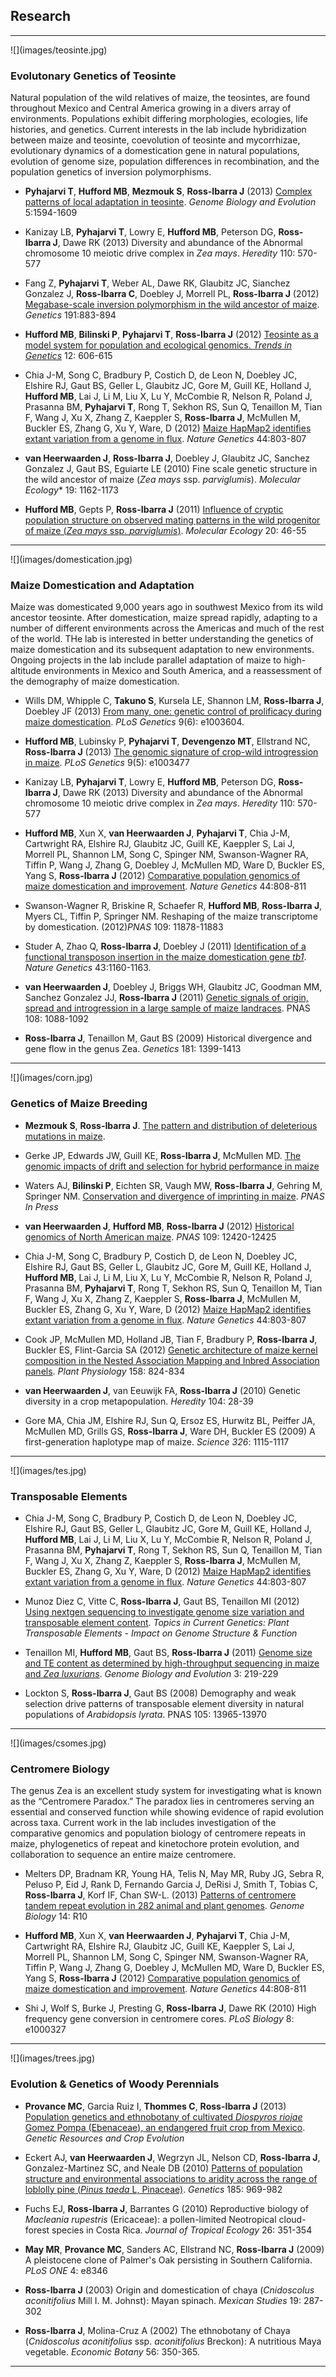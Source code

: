 ## Research
<hr>
<a name="teosinte"></a>
![](images/teosinte.jpg)

### Evolutonary Genetics of Teosinte

Natural population of the wild relatives of maize, the teosintes, are found throughout Mexico and Central America growing in a divers array of environments. Populations exhibit differing morphologies, ecologies, life histories, and genetics. Current interests in the lab include hybridization between maize and teosinte, coevolution of teosinte and mycorrhizae, evolutionary dynamics of a domestication gene in natural populations, evolution of genome size, population differences in recombination, and the population genetics of inversion polymorphisms.

* **Pyhajarvi T**, **Hufford MB**, **Mezmouk S**, **Ross-Ibarra J** (2013) [Complex patterns of local adaptation in teosinte](http://gbe.oxfordjournals.org/content/5/9/1594). *Genome Biology and Evolution* 5:1594-1609

* Kanizay LB, **Pyhajarvi T**, Lowry E, **Hufford MB**, Peterson DG, **Ross-Ibarra J**, Dawe RK (2013) Diversity and abundance of the Abnormal chromosome 10 meiotic drive complex in *Zea mays*. *Heredity* 110: 570-577

* Fang Z, **Pyhajarvi T**, Weber AL, Dawe RK, Glaubitz JC, Sianchez Gonzalez J, **Ross-Ibarra C**, Doebley J, Morrell PL, **Ross-Ibarra J** (2012) [Megabase-scale inversion polymorphism in the wild ancestor of maize](http://www.genetics.org/content/191/3/883.abstract). *Genetics* 191:883-894 

* **Hufford MB**, **Bilinski P**, **Pyhajarvi T**, **Ross-Ibarra J** (2012) [Teosinte as a model system for population and ecological genomics. *Trends in Genetics*](http://www.cell.com/trends/genetics/abstract/S0168-9525(12)00139-4) 12: 606-615

* Chia J-M, Song C, Bradbury P, Costich D, de Leon N, Doebley JC, Elshire RJ, Gaut BS, Geller L, Glaubitz JC, Gore M, Guill KE, Holland J, **Hufford MB**, Lai J, Li M, Liu X, Lu Y, McCombie R, Nelson R, Poland J, Prasanna BM, **Pyhajarvi T**, Rong T, Sekhon RS, Sun Q, Tenaillon M, Tian F, Wang J, Xu X, Zhang Z, Kaeppler S, **Ross-Ibarra J**, McMullen M, Buckler ES, Zhang G, Xu Y, Ware, D (2012) [Maize HapMap2 identifies extant variation from a genome in flux](http://www.nature.com/ng/journal/v44/n7/full/ng.2313.html). *Nature Genetics* 44:803-807

* **van Heerwaarden J**, **Ross-Ibarra J**, Doebley J, Glaubitz JC, Sanchez Gonzalez J, Gaut BS, Eguiarte LE (2010) Fine scale genetic structure in the wild ancestor of maize (*Zea mays* ssp. *parviglumis*). *Molecular Ecology** 19: 1162-1173

* **Hufford MB**, Gepts P, **Ross-Ibarra J** (2011) [Influence of cryptic population structure on observed mating patterns in the wild progenitor of maize (*Zea mays* ssp. *parviglumis*)](http://onlinelibrary.wiley.com/doi/10.1111/j.1365-294X.2010.04924.x/abstract). *Molecular Ecology* 20: 46-55

<hr>
<a name="domestication"></a>
![](images/domestication.jpg) 

### Maize Domestication and Adaptation 

Maize was domesticated 9,000 years ago in southwest Mexico from its wild ancestor teosinte. After domestication, maize spread rapidly, adapting to a number of different environments across the Americas and much of the rest of the world. THe lab is interested in better understanding the genetics of maize domestication and its subsequent adaptation to new environments. Ongoing projects in the lab include parallel adaptation of maize to high-altitude environments in Mexico and South America, and a reassessment of the demography of maize domestication. 

* Wills DM, Whipple C, **Takuno S**, Kursela LE, Shannon LM, **Ross-Ibarra J**, Doebley JF (2013) [From many, one: genetic control of prolificacy during maize domestication](http://www.plosgenetics.org/article/info%3Adoi%2F10.1371%2Fjournal.pgen.1003604). *PLoS Genetics* 9(6): e1003604.
	
* **Hufford MB**, Lubinsky P, **Pyhajarvi T**, **Devengenzo MT**, Ellstrand NC, **Ross-Ibarra J** (2013) [The genomic signature of crop-wild introgression in maize](http://www.plosgenetics.org/article/info%3Adoi%2F10.1371%2Fjournal.pgen.1003477). *PLoS Genetics* 9(5): e1003477 
	
* Kanizay LB, **Pyhajarvi T**, Lowry E, **Hufford MB**, Peterson DG, **Ross-Ibarra J**, Dawe RK (2013) Diversity and abundance of the Abnormal chromosome 10 meiotic drive complex in *Zea mays*. *Heredity* 110: 570-577
	
* **Hufford MB**, Xun X, **van Heerwaarden J**, **Pyhajarvi T**, Chia J-M, Cartwright RA, Elshire RJ, Glaubitz JC, Guill KE, Kaeppler S, Lai J, Morrell PL, Shannon LM, Song C, Spinger NM, Swanson-Wagner RA, Tiffin P, Wang J, Zhang G, Doebley J, McMullen MD, Ware D, Buckler ES, Yang S, **Ross-Ibarra J** (2012) [Comparative population genomics of maize domestication and improvement](https://www.google.com/url?sa=t&rct=j&q=&esrc=s&source=web&cd=1&cad=rja&ved=0CDEQFjAA&url=http%3A%2F%2Fwww.nature.com%2Fng%2Fjournal%2Fv44%2Fn7%2Ffull%2Fng.2309.html&ei=t_d2Uvi0DKO0iQKDmICQBA&usg=AFQjCNF4IbGZ207sbrCczzFWyqEQxIkeFA&sig2=E51yK2Pw3-5nyGArwGx4hQ&bvm=bv.55819444,d.cGE). *Nature Genetics* 44:808-811

* Swanson-Wagner R, Briskine R, Schaefer R, **Hufford MB**, **Ross-Ibarra J**, Myers CL, Tiffin P, Springer NM. Reshaping of the maize transcriptome by domestication. (2012)*PNAS* 109: 11878-11883

* Studer A, Zhao Q, **Ross-Ibarra J**, Doebley J (2011) [Identification of a functional transposon insertion in the maize domestication gene *tb1*](http://www.nature.com/ng/journal/v43/n11/full/ng.942.html). *Nature Genetics* 43:1160-1163.

* **van Heerwaarden J**, Doebley J, Briggs WH, Glaubitz JC, Goodman MM, Sanchez Gonzalez JJ, **Ross-Ibarra J** (2011) [Genetic signals of origin, spread and introgression in a large sample of maize landraces](http://www.pnas.org/content/108/3/1088.long). PNAS 108: 1088-1092

* **Ross-Ibarra J**, Tenaillon M, Gaut BS (2009) Historical divergence and gene flow in the genus Zea. *Genetics* 181: 1399-1413

<hr>
<a name="corn"></a>
![](images/corn.jpg) 

### Genetics of Maize Breeding

* **Mezmouk S**, **Ross-Ibarra J**. [The pattern and distribution of deleterious mutations in maize](http://arxiv.org/abs/1308.0380).

* Gerke JP, Edwards JW, Guill KE, **Ross-Ibarra J**, McMullen MD. [The genomic impacts of drift and selection for hybrid performance in maize](http://arxiv.org/abs/1307.7313)  

* Waters AJ, **Bilinski P**, Eichten SR, Vaugh MW, **Ross-Ibarra J**, Gehring M, Springer NM. [Conservation and divergence of imprinting in maize](http://arxiv.org/abs/1307.7678). *PNAS* *In Press*

* **van Heerwaarden J**, **Hufford MB**, **Ross-Ibarra J** (2012) [Historical genomics of North American maize](http://www.pnas.org/content/early/2012/07/12/1209275109). *PNAS* 109: 12420-12425

* Chia J-M, Song C, Bradbury P, Costich D, de Leon N, Doebley JC, Elshire RJ, Gaut BS, Geller L, Glaubitz JC, Gore M, Guill KE, Holland J, **Hufford MB**, Lai J, Li M, Liu X, Lu Y, McCombie R, Nelson R, Poland J, Prasanna BM, **Pyhajarvi T**, Rong T, Sekhon RS, Sun Q, Tenaillon M, Tian F, Wang J, Xu X, Zhang Z, Kaeppler S, **Ross-Ibarra J**, McMullen M, Buckler ES, Zhang G, Xu Y, Ware, D (2012) [Maize HapMap2 identifies extant variation from a genome in flux](http://www.nature.com/ng/journal/v44/n7/full/ng.2313.html). *Nature Genetics* 44:803-807

* Cook JP, McMullen MD, Holland JB, Tian F, Bradbury P, **Ross-Ibarra J**, Buckler ES, Flint-Garcia SA (2012) [Genetic architecture of maize kernel composition in the Nested Association Mapping and Inbred Association panels](http://www.plantphysiol.org/content/158/2/824.full). *Plant Physiology* 158: 824-834

* **van Heerwaarden J**, van Eeuwijk FA, **Ross-Ibarra J** (2010) Genetic diversity in a crop metapopulation. *Heredity* 104: 28-39

* Gore MA, Chia JM, Elshire RJ, Sun Q, Ersoz ES, Hurwitz BL, Peiffer JA, McMullen MD, Grills GS, **Ross-Ibarra J**, Ware DH, Buckler ES (2009) A first-generation haplotype map of maize. *Science 326*: 1115-1117

<hr>
<a name="tes"></a>
![](images/tes.jpg) 

### Transposable Elements 

* Chia J-M, Song C, Bradbury P, Costich D, de Leon N, Doebley JC, Elshire RJ, Gaut BS, Geller L, Glaubitz JC, Gore M, Guill KE, Holland J, **Hufford MB**, Lai J, Li M, Liu X, Lu Y, McCombie R, Nelson R, Poland J, Prasanna BM, **Pyhajarvi T**, Rong T, Sekhon RS, Sun Q, Tenaillon M, Tian F, Wang J, Xu X, Zhang Z, Kaeppler S, **Ross-Ibarra J**, McMullen M, Buckler ES, Zhang G, Xu Y, Ware, D (2012) [Maize HapMap2 identifies extant variation from a genome in flux](http://www.nature.com/ng/journal/v44/n7/full/ng.2313.html). *Nature Genetics* 44:803-807

* Munoz Diez C, Vitte C, **Ross-Ibarra J**, Gaut BS, Tenaillon MI (2012) [Using nextgen sequencing to investigate genome size variation and transposable element content](https://www.google.com/url?sa=t&rct=j&q=&esrc=s&source=web&cd=1&cad=rja&ved=0CDAQFjAA&url=http%3A%2F%2Flink.springer.com%2Fchapter%2F10.1007%252F978-3-642-31842-9_3&ei=ufZ2UsAqhIuMAsOpgJAD&usg=AFQjCNEELwUpThvqvbVPHHU_wqep39i8fg&sig2=6BtfatHSPnIgyW6gUGYjfA&bvm=bv.55819444,d.cGE). *Topics in Current Genetics: Plant Transposable Elements - Impact on Genome Structure & Function*

* Tenaillon MI, **Hufford MB**, Gaut BS, **Ross-Ibarra J** (2011) [Genome size and TE content as determined by high-throughput sequencing in maize and *Zea luxurians*](http://gbe.oxfordjournals.org/cgi/pmidlookup?view=long&pmid=21296765). *Genome Biology and Evolution* 3: 219-229

* Lockton S, **Ross-Ibarra J**, Gaut BS (2008) Demography and weak selection drive patterns of transposable element diversity in natural populations of *Arabidopsis lyrata*. PNAS 105: 13965-13970

<hr>
<a name="csomes"></a>
![](images/csomes.jpg)

### Centromere Biology

The genus Zea is an excellent study system for investigating what is known as the “Centromere Paradox.”  The paradox lies in centromeres serving an essential and conserved function while showing evidence of rapid evolution across taxa.  Current work in the lab includes investigation of the comparative genomics and population biology of centromere repeats in maize, phylogenetics of repeat and kinetochore protein evolution, and collaboration to sequence an entire maize centromere. 

* Melters DP, Bradnam KR, Young HA, Telis N, May MR, Ruby JG, Sebra R, Peluso P, Eid J, Rank D, Fernando Garcia J, DeRisi J, Smith T, Tobias C, **Ross-Ibarra J**, Korf IF, Chan SW-L. (2013) [Patterns of centromere tandem repeat evolution in 282 animal and plant genomes](http://genomebiology.com/2013/14/1/R10). *Genome Biology* 14: R10 

* **Hufford MB**, Xun X, **van Heerwaarden J**, **Pyhajarvi T**, Chia J-M, Cartwright RA, Elshire RJ, Glaubitz JC, Guill KE, Kaeppler S, Lai J, Morrell PL, Shannon LM, Song C, Spinger NM, Swanson-Wagner RA, Tiffin P, Wang J, Zhang G, Doebley J, McMullen MD, Ware D, Buckler ES, Yang S, **Ross-Ibarra J** (2012) [Comparative population genomics of maize domestication and improvement](https://www.google.com/url?sa=t&rct=j&q=&esrc=s&source=web&cd=1&cad=rja&ved=0CDEQFjAA&url=http%3A%2F%2Fwww.nature.com%2Fng%2Fjournal%2Fv44%2Fn7%2Ffull%2Fng.2309.html&ei=t_d2Uvi0DKO0iQKDmICQBA&usg=AFQjCNF4IbGZ207sbrCczzFWyqEQxIkeFA&sig2=E51yK2Pw3-5nyGArwGx4hQ&bvm=bv.55819444,d.cGE). *Nature Genetics* 44:808-811

* Shi J, Wolf S, Burke J, Presting G, **Ross-Ibarra J**, Dawe RK (2010) High frequency gene conversion in centromere cores. *PLoS Biology* 8: e1000327

<hr>
<a name="trees"></a>
![](images/trees.jpg) 

### Evolution & Genetics of Woody Perennials

* **Provance MC**, Garcia Ruiz I, **Thommes C**, **Ross-Ibarra J** (2013) [Population genetics and ethnobotany of cultivated *Diospyros riojae* Gomez Pompa (Ebenaceae), an endangered fruit crop from Mexico](http://link.springer.com/article/10.1007/s10722-013-0015-z). *Genetic Resources and Crop Evolution* 

* Eckert AJ, **van Heerwaarden J**, Wegrzyn JL, Nelson CD, **Ross-Ibarra J**, Gonzalez-Martinez SC, and Neale DB (2010) [Patterns of population structure and environmental associations to aridity across the range of loblolly pine (*Pinus taeda* L, Pinaceae)](http://www.genetics.org/content/185/3/969.abstract). *Genetics* 185: 969-982

* Fuchs EJ, **Ross-Ibarra J**, Barrantes G (2010) Reproductive biology of *Macleania rupestris* (Ericaceae): a pollen-limited Neotropical cloud-forest species in Costa Rica. *Journal of Tropical Ecology* 26: 351-354

* **May MR**, **Provance MC**, Sanders AC, Ellstrand NC, **Ross-Ibarra J** (2009) A pleistocene clone of Palmer's Oak persisting in Southern California. *PLoS ONE* 4: e8346

* **Ross-Ibarra J** (2003) Origin and domestication of chaya (*Cnidoscolus aconitifolius* Mill I. M. Johnst): Mayan spinach. *Mexican Studies* 19: 287-302
  
* **Ross-Ibarra J**, Molina-Cruz A (2002) The ethnobotany of Chaya (*Cnidoscolus aconitifolius* ssp. *aconitifolius* Breckon): A nutritious Maya vegetable. *Economic Botany* 56: 350-365.

<hr>